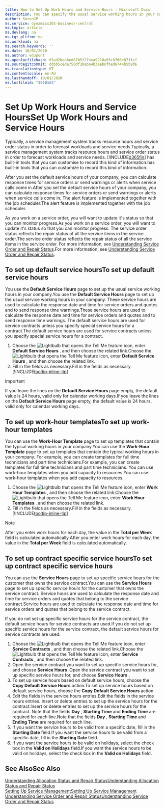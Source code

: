 ```yaml
---
title: How to Set Up Work Hours and Service Hours | Microsoft Docs
description: You can specify the usual service working hours in your company. These service hours are used to calculate the response date and time for service orders and quotes, and to send response time warnings.
author: SorenGP
ms.service: dynamics365-business-central
ms.topic: article
ms.devlang: na
ms.tgt_pltfrm: na
ms.workload: na
ms.search.keywords: ''
ms.date: 10/01/2020
ms.author: edupont
ms.openlocfilehash: 03ad2bea6ed87b5f27bea9210a03c8760c87ffcf
ms.sourcegitcommit: ddbb5cede750df1baba4b3eab8fbed6744b5b9d6
ms.translationtype: HT
ms.contentlocale: en-AU
ms.lasthandoff: 10/01/2020
ms.locfileid: "3910163"
---
```

# <a name="set-up-work-hours-and-service-hours"></a><span data-ttu-id="5c837-104">Set Up Work Hours and Service Hours</span><span class="sxs-lookup"><span data-stu-id="5c837-104">Set Up Work Hours and Service Hours</span></span>
<span data-ttu-id="5c837-105">Typically, a service management system tracks resource hours and service order status in order to forecast workloads and service needs.</span><span class="sxs-lookup"><span data-stu-id="5c837-105">Typically, a service management system tracks resource hours and service order status in order to forecast workloads and service needs.</span></span> [!INCLUDE[d365fin](includes/d365fin_md.md)] <span data-ttu-id="5c837-106">has built-in tools that you can customise to record this kind of information.</span><span class="sxs-lookup"><span data-stu-id="5c837-106">has built-in tools that you can customize to record this kind of information.</span></span>  
  
<span data-ttu-id="5c837-107">After you set the default service hours of your company, you can calculate response times for service orders or send warnings or alerts when service calls come in.</span><span class="sxs-lookup"><span data-stu-id="5c837-107">After you set the default service hours of your company, you can calculate response times for service orders or send warnings or alerts when service calls come in.</span></span> <span data-ttu-id="5c837-108">The alert feature is implemented together with the job scheduler.</span><span class="sxs-lookup"><span data-stu-id="5c837-108">The alert feature is implemented together with the job scheduler.</span></span>   
  
<span data-ttu-id="5c837-109">As you work on a service order, you will want to update it's status so that you can monitor progress.</span><span class="sxs-lookup"><span data-stu-id="5c837-109">As you work on a service order, you will want to update it's status so that you can monitor progress.</span></span> <span data-ttu-id="5c837-110">The service order status reflects the repair status of all the service items in the service order.</span><span class="sxs-lookup"><span data-stu-id="5c837-110">The service order status reflects the repair status of all the service items in the service order.</span></span> <span data-ttu-id="5c837-111">For more information, see [Understanding Service Order and Repair Status](service-order-repair-status.md).</span><span class="sxs-lookup"><span data-stu-id="5c837-111">For more information, see [Understanding Service Order and Repair Status](service-order-repair-status.md).</span></span> 

## <a name="to-set-up-default-service-hours"></a><span data-ttu-id="5c837-112">To set up default service hours</span><span class="sxs-lookup"><span data-stu-id="5c837-112">To set up default service hours</span></span>  
<span data-ttu-id="5c837-113">You use the **Default Service Hours** page to set up the usual service working hours in your company.</span><span class="sxs-lookup"><span data-stu-id="5c837-113">You use the **Default Service Hours** page to set up the usual service working hours in your company.</span></span> <span data-ttu-id="5c837-114">These service hours are used to calculate the response date and time for service orders and quotes and to send response time warnings.</span><span class="sxs-lookup"><span data-stu-id="5c837-114">These service hours are used to calculate the response date and time for service orders and quotes and to send response time warnings.</span></span> <span data-ttu-id="5c837-115">The default service hours are used for service contracts unless you specify special service hours for a contract.</span><span class="sxs-lookup"><span data-stu-id="5c837-115">The default service hours are used for service contracts unless you specify special service hours for a contract.</span></span>  
  
1. <span data-ttu-id="5c837-116">Choose the ![Lightbulb that opens the Tell Me feature](media/ui-search/search_small.png "Tell me what you want to do") icon, enter **Default Service Hours** , and then choose the related link.</span><span class="sxs-lookup"><span data-stu-id="5c837-116">Choose the ![Lightbulb that opens the Tell Me feature](media/ui-search/search_small.png "Tell me what you want to do") icon, enter **Default Service Hours** , and then choose the related link.</span></span>  
2. <span data-ttu-id="5c837-117">Fill in the fields as necessary.</span><span class="sxs-lookup"><span data-stu-id="5c837-117">Fill in the fields as necessary.</span></span> [!INCLUDE[tooltip-inline-tip](includes/tooltip-inline-tip_md.md)]  
  
> [!IMPORTANT]  
>  <span data-ttu-id="5c837-118">If you leave the lines on the **Default Service Hours** page empty, the default value is 24 hours, valid only for calendar working days.</span><span class="sxs-lookup"><span data-stu-id="5c837-118">If you leave the lines on the **Default Service Hours** page empty, the default value is 24 hours, valid only for calendar working days.</span></span>  
  
## <a name="to-set-up-work-hour-templates"></a><span data-ttu-id="5c837-119">To set up work-hour templates</span><span class="sxs-lookup"><span data-stu-id="5c837-119">To set up work-hour templates</span></span>
<span data-ttu-id="5c837-120">You can use the **Work-Hour Template** page to set up templates that contain the typical working hours in your company.</span><span class="sxs-lookup"><span data-stu-id="5c837-120">You can use the **Work-Hour Template** page to set up templates that contain the typical working hours in your company.</span></span> <span data-ttu-id="5c837-121">For example, you can create templates for full time technicians and part time technicians.</span><span class="sxs-lookup"><span data-stu-id="5c837-121">For example, you can create templates for full time technicians and part time technicians.</span></span> <span data-ttu-id="5c837-122">You can use work-hour templates when you add capacity to resources.</span><span class="sxs-lookup"><span data-stu-id="5c837-122">You can use work-hour templates when you add capacity to resources.</span></span>  
  
1. <span data-ttu-id="5c837-123">Choose the ![Lightbulb that opens the Tell Me feature](media/ui-search/search_small.png "Tell me what you want to do") icon, enter **Work Hour Templates** , and then choose the related link.</span><span class="sxs-lookup"><span data-stu-id="5c837-123">Choose the ![Lightbulb that opens the Tell Me feature](media/ui-search/search_small.png "Tell me what you want to do") icon, enter **Work Hour Templates** , and then choose the related link.</span></span>  
2. <span data-ttu-id="5c837-124">Fill in the fields as necessary.</span><span class="sxs-lookup"><span data-stu-id="5c837-124">Fill in the fields as necessary.</span></span> [!INCLUDE[tooltip-inline-tip](includes/tooltip-inline-tip_md.md)]  
  
> [!Note]
> <span data-ttu-id="5c837-125">After you enter work hours for each day, the value in the **Total per Week** field is calculated automatically.</span><span class="sxs-lookup"><span data-stu-id="5c837-125">After you enter work hours for each day, the value in the **Total per Week** field is calculated automatically.</span></span>  

## <a name="to-set-up-contract-specific-service-hours"></a><span data-ttu-id="5c837-126">To set up contract specific service hours</span><span class="sxs-lookup"><span data-stu-id="5c837-126">To set up contract specific service hours</span></span>  
<span data-ttu-id="5c837-127">You can use the **Service Hours** page to set up specific service hours for the customer that owns the service contract.</span><span class="sxs-lookup"><span data-stu-id="5c837-127">You can use the **Service Hours** page to set up specific service hours for the customer that owns the service contract.</span></span> <span data-ttu-id="5c837-128">Service hours are used to calculate the response date and time for service orders and quotes that belong to the service contract.</span><span class="sxs-lookup"><span data-stu-id="5c837-128">Service hours are used to calculate the response date and time for service orders and quotes that belong to the service contract.</span></span>  
  
<span data-ttu-id="5c837-129">If you do not set up specific service hours for the service contract, the default service hours for service contracts are used.</span><span class="sxs-lookup"><span data-stu-id="5c837-129">If you do not set up specific service hours for the service contract, the default service hours for service contracts are used.</span></span>  
  
1. <span data-ttu-id="5c837-130">Choose the ![Lightbulb that opens the Tell Me feature](media/ui-search/search_small.png "Tell me what you want to do") icon, enter **Service Contracts** , and then choose the related link.</span><span class="sxs-lookup"><span data-stu-id="5c837-130">Choose the ![Lightbulb that opens the Tell Me feature](media/ui-search/search_small.png "Tell me what you want to do") icon, enter **Service Contracts** , and then choose the related link.</span></span>  
2. <span data-ttu-id="5c837-131">Open the service contract you want to set up specific service hours for, and choose **Service Hours** .</span><span class="sxs-lookup"><span data-stu-id="5c837-131">Open the service contract you want to set up specific service hours for, and choose **Service Hours** .</span></span>  
4. <span data-ttu-id="5c837-132">To set up service hours based on default service hours, choose the **Copy Default Service Hours** action.</span><span class="sxs-lookup"><span data-stu-id="5c837-132">To set up service hours based on default service hours, choose the **Copy Default Service Hours** action.</span></span>  
5. <span data-ttu-id="5c837-133">Edit the fields in the service hours entries.</span><span class="sxs-lookup"><span data-stu-id="5c837-133">Edit the fields in the service hours entries.</span></span> <span data-ttu-id="5c837-134">Insert or delete entries to set up the service hours for the contract.</span><span class="sxs-lookup"><span data-stu-id="5c837-134">Insert or delete entries to set up the service hours for the contract.</span></span> <span data-ttu-id="5c837-135">Note that the fields **Day** , **Starting Time** and **Ending Time** are required for each line.</span><span class="sxs-lookup"><span data-stu-id="5c837-135">Note that the fields **Day** , **Starting Time** and **Ending Time** are required for each line.</span></span>  
6. <span data-ttu-id="5c837-136">If you want the service hours to be valid from a specific date, fill in the **Starting Date** field.</span><span class="sxs-lookup"><span data-stu-id="5c837-136">If you want the service hours to be valid from a specific date, fill in the **Starting Date** field.</span></span>  
7. <span data-ttu-id="5c837-137">If you want the service hours to be valid on holidays, select the check box in the **Valid on Holidays** field.</span><span class="sxs-lookup"><span data-stu-id="5c837-137">If you want the service hours to be valid on holidays, select the check box in the **Valid on Holidays** field.</span></span>  

## <a name="see-also"></a><span data-ttu-id="5c837-138">See Also</span><span class="sxs-lookup"><span data-stu-id="5c837-138">See Also</span></span>  
[<span data-ttu-id="5c837-139">Understanding Allocation Status and Repair Status</span><span class="sxs-lookup"><span data-stu-id="5c837-139">Understanding Allocation Status and Repair Status</span></span>](service-allocation-status-and-repair-status.md)  
[<span data-ttu-id="5c837-140">Setting Up Service Management</span><span class="sxs-lookup"><span data-stu-id="5c837-140">Setting Up Service Management</span></span>](service-setup-service.md)  
[<span data-ttu-id="5c837-141">Understanding Service Order and Repair Status</span><span class="sxs-lookup"><span data-stu-id="5c837-141">Understanding Service Order and Repair Status</span></span>](service-order-repair-status.md)  
